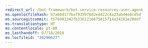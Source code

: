 ```yaml
---
redirect_url: /bot-framework/bot-service-resources-user-agent
ms.openlocfilehash: b7a68d177baf935976d2ed422c4a23ab44e8cd5d
ms.sourcegitcommit: f576981342fb3361216675815714e24281e20ddf
ms.translationtype: HT
ms.contentlocale: pt-BR
ms.lasthandoff: 07/18/2018
ms.locfileid: "39296627"
---
```

